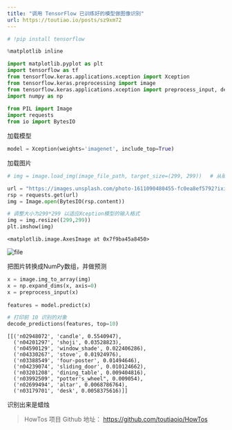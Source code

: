 ```yaml
---
title: "调用 TensorFlow 已训练好的模型做图像识别"
url: https://toutiao.io/posts/sz9xm72
---
```


```python
# !pip install tensorflow
```

```python
%matplotlib inline 

import matplotlib.pyplot as plt
import tensorflow as tf
from tensorflow.keras.applications.xception import Xception
from tensorflow.keras.preprocessing import image
from tensorflow.keras.applications.xception import preprocess_input, decode_predictions
import numpy as np
 
from PIL import Image
import requests
from io import BytesIO
```

加载模型


```python
model = Xception(weights='imagenet', include_top=True)
```

加载图片


```python
# img = image.load_img(image_file_path, target_size=(299, 299))　 # 从硬盘加载图片

url = "https://images.unsplash.com/photo-1611090480455-fc0ea8ef5792?ixid=MXwxMjA3fDB8MHx0b3BpYy1mZWVkfDM2MXxSX0Z5bi1Hd3Rsd3x8ZW58MHx8fA%3D%3D&ixlib=rb-1.2.1&auto=format&fit=crop&w=500&q=60"
rsp = requests.get(url)
img = Image.open(BytesIO(rsp.content))

# 调整大小为299*299 以适应Xception模型的输入格式
img = img.resize((299,299))
plt.imshow(img)
```

    <matplotlib.image.AxesImage at 0x7f9ba45a8450>

![file](https://img.toutiao.io/attachment/3728febc7d7c47fcaff92cd6efc13c82/w600)

把图片转换成NumPy数组，并做预测

```python
x = image.img_to_array(img)
x = np.expand_dims(x, axis=0)
x = preprocess_input(x)
 
features = model.predict(x)

# 打印前 10 识别的对象
decode_predictions(features, top=10)
```

    [[('n02948072', 'candle', 0.5540947),
      ('n04201297', 'shoji', 0.03528823),
      ('n04590129', 'window_shade', 0.022406286),
      ('n04330267', 'stove', 0.01924976),
      ('n03388549', 'four-poster', 0.01494646),
      ('n04239074', 'sliding_door', 0.010124662),
      ('n03201208', 'dining_table', 0.009404816),
      ('n03992509', "potter's_wheel", 0.009054),
      ('n02699494', 'altar', 0.0068786764),
      ('n03179701', 'desk', 0.0058375616)]]



识别出来是蜡烛

> HowTos 项目 Github 地址： https://github.com/toutiaoio/HowTos